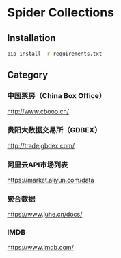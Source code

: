# Spider Collections

## Installation

```bash
pip install -r requirements.txt
```

## Category

### 中国票房（China Box Office）

http://www.cbooo.cn/

### 贵阳大数据交易所（GDBEX）

http://trade.gbdex.com/

### 阿里云API市场列表

https://market.aliyun.com/data

### 聚合数据

https://www.juhe.cn/docs/

### IMDB

https://www.imdb.com/
